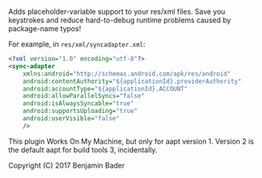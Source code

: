 Adds placeholder-variable support to your res/xml files.  Save you keystrokes and reduce hard-to-debug runtime problems caused by package-name typos!

For example, in `res/xml/syncadapter.xml`:
```xml
<?xml version="1.0" encoding="utf-8"?>
<sync-adapter
    xmlns:android="http://schemas.android.com/apk/res/android"
    android:contentAuthority="${applicationId}.providerAuthority"
    android:accountType="${applicationId}.ACCOUNT"
    android:allowParallelSyncs="false"
    android:isAlwaysSyncable="true"
    android:supportsUploading="true"
    android:userVisible="false"
    />
```

This plugin Works On My Machine, but only for aapt version 1.  Version 2 is the default aapt for build tools 3, incidentally.

Copyright (C) 2017 Benjamin Bader
